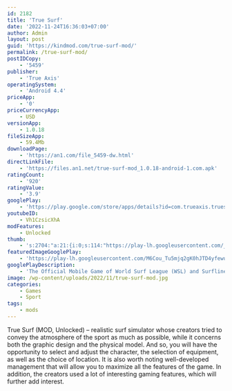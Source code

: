```yaml
---
id: 2182
title: 'True Surf'
date: '2022-11-24T16:36:03+07:00'
author: Admin
layout: post
guid: 'https://kindmod.com/true-surf-mod/'
permalink: /true-surf-mod/
postIDCopy:
    - '5459'
publisher:
    - 'True Axis'
operatingSystem:
    - 'Android 4.4'
priceApp:
    - '0'
priceCurrencyApp:
    - USD
versionApp:
    - 1.0.18
fileSizeApp:
    - 59.4Mb
downloadPage:
    - 'https://an1.com/file_5459-dw.html'
directLinkFile:
    - 'https://files.an1.net/true-surf-mod_1.0.18-android-1.com.apk'
ratingCount:
    - '920'
ratingValue:
    - '3.9'
googlePlay:
    - 'https://play.google.com/store/apps/details?id=com.trueaxis.truesurf'
youtubeID:
    - Vh1CzsicXhA
modFeatures:
    - Unlocked
thumb:
    - 's:2704:"a:21:{i:0;s:114:"https://play-lh.googleusercontent.com/_KfG8nqIxGFMuRBcM8PbGgNakv3wQemKEG9sRgrqHbnaUEFqAnmJxmT-HycLSwVOtQ=w526-h296";i:1;s:115:"https://play-lh.googleusercontent.com/1kxbcCke4K806ON7m2cLUOiPOYIcNs_O-pKVYYWE6fD-jSzSaO9dYapt_9G-n5tVpuk=w526-h296";i:2;s:114:"https://play-lh.googleusercontent.com/68iovxRBIpXWfC3_C7zpkctRdTr6YR0HZbnU00xuHZjMwb7_ODxl4H27jXElQSF4DA=w526-h296";i:3;s:114:"https://play-lh.googleusercontent.com/e8z3mS6w-KHdCyECQHesCYzyrKlwomDL4CwKOK83W_afAL7TAaiHZN60opd1aEZOQw=w526-h296";i:4;s:116:"https://play-lh.googleusercontent.com/Xq41RM048_J4zdVgFS6Rn72RsGsuCWBfieNU6FKGHVvsoPkA_mSF8wEXbWtSl3AVtoEJ=w526-h296";i:5;s:116:"https://play-lh.googleusercontent.com/2gLvr0-bMwbeqHSTExrfgZn3uEqmElfkn6cmayP-uFh3_WhHdeTsS3WIj05m0NCInaMx=w526-h296";i:6;s:114:"https://play-lh.googleusercontent.com/m7U5WeMivX08HS0I6dQlGWS432FYbdsBE3w9_cJAO01zJAHoC7dpz9rdXrAffIl9-Q=w526-h296";i:7;s:116:"https://play-lh.googleusercontent.com/8hb94BVsk4mjMpDCHAuvFiwE0V2oL1dF7LNtwAXKk7w8-xpuDGD4R5JjhvhjSRsGYFtw=w526-h296";i:8;s:114:"https://play-lh.googleusercontent.com/NXl8qnmERqmD5cZn8FmFfVB8C-BaKczm4RVehP8PextoThhjajtW0ysbLO1fwVcVEw=w526-h296";i:9;s:115:"https://play-lh.googleusercontent.com/gXigYZiKAC3PruJlk80olaNpf8KxFicThiwGLR5VhLHQ5rZVtLhKU5iBb2FLziCAPVk=w526-h296";i:10;s:116:"https://play-lh.googleusercontent.com/erezD3I1u75qNkik1BITF1oWYO7o0zUoNE7J6ZjzbCJUQtlwh5z6uGlXhui_ofy_-t6p=w526-h296";i:11;s:114:"https://play-lh.googleusercontent.com/4vfuKiG_F5EOUkUS9ej4T7x53WlUhiAdQJY4DCXWOUFz5hce5juaLlwpur_dPqO-5A=w526-h296";i:12;s:114:"https://play-lh.googleusercontent.com/R9QlpKu_6_sZHfv7lJycENlkNQDB7JHj54cSxMyBQaSnI0psH_JrILGppJ41_VaQDg=w526-h296";i:13;s:115:"https://play-lh.googleusercontent.com/8MOusYEPSrlsJyBPnVxGOj5-loO_xwIrFF1CpVmvhrwtdERqiwy9MqojUJhVeUtu7kY=w526-h296";i:14;s:116:"https://play-lh.googleusercontent.com/O_VGQ7pW9f9siEXk9olPtxmhJP0JWEzqXKp13XiIF8UaGnF3gjk9HhJfDTMoLbNVDgJn=w526-h296";i:15;s:115:"https://play-lh.googleusercontent.com/8gwCLle7Dcd68qjeHVVDseWZyHr3etX_sK32Z2SxEJYbLOjfHnZyGqUuxe28Rehdvvc=w526-h296";i:16;s:114:"https://play-lh.googleusercontent.com/jolZpL58aetA42e5YjHNt80Uwazg68dL6uq4YvVhCsoPSuPmHQAg2fcb8MVA9XWO9Q=w526-h296";i:17;s:115:"https://play-lh.googleusercontent.com/E438qFB-WdcBNHVZRp9zXpf5hFzeuTSj3o1XgvGGkO9bQ3QOr5HibiYrGZmm0bs6Ao0=w526-h296";i:18;s:116:"https://play-lh.googleusercontent.com/aMbeuKhNPj9_ZlbWfJHbAlu0zX3iyZHs47HdO_J1SawdPv6fFjabyuphhja0qFtNwR7H=w526-h296";i:19;s:115:"https://play-lh.googleusercontent.com/Vn5p3MksP3S50H598pnCKCwXfcOE6kKBt2t9UITlKip3JRadhhhSGfPd3vmwQ0XT4Y0=w526-h296";i:20;s:115:"https://play-lh.googleusercontent.com/LxPVsftFQ6zqseKKdCYdpPorWqPszqZlPKptwGaRrjvnzPlbam3HjE2iyMhYIzX7Gzs=w526-h296";}";'
featuredImageGooglePlay:
    - 'https://play-lh.googleusercontent.com/M6Cou_Tu5mjq2gK0hJTD4yfewul1ZWlNL9BL1pW6bti1vB7XrIIXO_XlyC4qVeO5MHQ'
googlePlayDescription:
    - 'The Official Mobile Game of World Surf League (WSL) and Surfline.THE WORLD''S MOST AUTHENTIC SURFING GAME.True Surf launches with 21 of the world''s greatest surf breaks driven by True Axis'' real world physics simulation engine and powered by live Surfline weather forecasts.'
image: /wp-content/uploads/2022/11/true-surf-mod.jpg
categories:
    - Games
    - Sport
tags:
    - mods
---
```


True Surf (MOD, Unlocked) – realistic surf simulator whose creators tried to convey the atmosphere of the sport as much as possible, while it concerns both the graphic design and the physical model. And so, you will have the opportunity to select and adjust the character, the selection of equipment, as well as the choice of location. It is also worth noting well-developed management that will allow you to maximize all the features of the game. In addition, the creators used a lot of interesting gaming features, which will further add interest.
